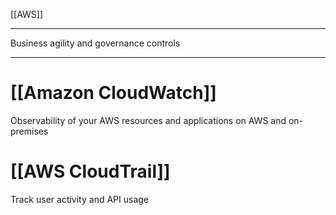[[AWS]]
___
Business agility and governance controls
___
# [[Amazon CloudWatch]]
Observability of your AWS resources and applications on AWS and on-premises

# [[AWS CloudTrail]]
Track user activity and API usage

